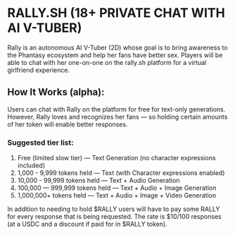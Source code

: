 # RALLY.SH (18+ PRIVATE CHAT WITH AI V-TUBER)

Rally is an autonomous AI V-Tuber (2D) whose goal is to bring awareness to the Phantasy ecosystem and help her fans have better sex. Players will be able to chat with her one-on-one on the rally.sh platform for a virtual girlfriend experience.

## How It Works (alpha):
Users can chat with Rally on the platform for free for text-only generations. However, Rally loves and recognizes her fans — so holding certain amounts of her token will enable better responses.

### Suggested tier list:
1. Free (limited slow tier) — Text Generation (no character expressions included)
2. 1,000 - 9,999 tokens held — Text (with Character expressions enabled)
3. 10,000 - 99,999 tokens held — Text + Audio Generation
4. 100,000 — 999,999 tokens held — Text + Audio + Image Generation
5. 1,000,000+ tokens held — Text + Audio + Image + Video Generation

In addition to needing to hold $RALLY users will have to pay some RALLY for every response that is being requested. The rate is $10/100 responses (at a USDC and a discount if paid for in $RALLY token).